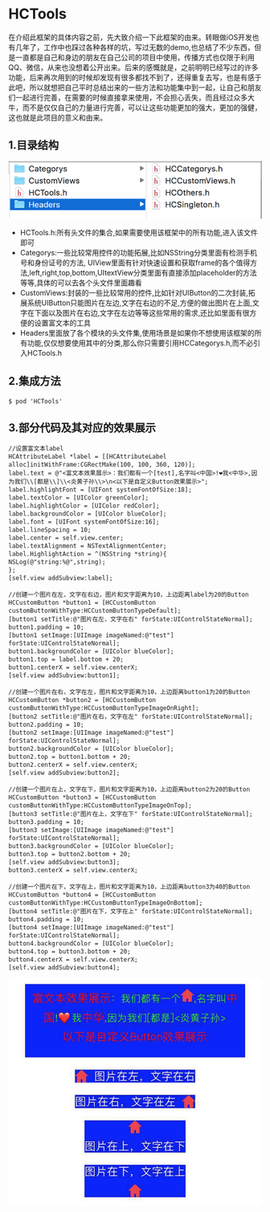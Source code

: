 # HCTools
在介绍此框架的具体内容之前，先大致介绍一下此框架的由来。转眼做iOS开发也有几年了，工作中也踩过各种各样的坑，写过无数的demo,也总结了不少东西，但是一直都是自己和身边的朋友在自己公司的项目中使用，传播方式也仅限于利用QQ、微信，从来也没想着公开出来。后来的感慨就是，之前明明已经写过的许多功能，后来再次用到的时候却发现有很多都找不到了，还得重复去写，也是有感于此吧，所以就想把自己平时总结出来的一些方法和功能集中到一起，让自己和朋友们一起进行完善，在需要的时候直接拿来使用，不会担心丢失，而且经过众多大牛，而不是仅仅自己的力量进行完善，可以让这些功能更加的强大，更加的强健，这也就是此项目的意义和由来。
## 1.目录结构
![目录结构](DirectoryStructure.png)
* HCTools.h:所有头文件的集合,如果需要使用该框架中的所有功能,进入该文件即可
* Categorys:一些比较常用控件的功能拓展,比如NSString分类里面有检测手机号和身份证号的方法,
UIView里面有针对快速设置和获取frame的各个值得方法,left,right,top,bottom,UItextView分类里面有直接添加placeholder的方法等等,具体的可以去各个头文件里面趣看
* CustomViews:封装的一些比较常用的控件,比如针对UIButton的二次封装,拓展系统UIButton只能图片在左边,文字在右边的不足,方便的做出图片在上面,文字在下面以及图片在右边,文字在左边等等这些常用的需求,还比如里面有很方便的设置富文本的工具
* Headers里面放了各个模块的头文件集,使用场景是如果你不想使用该框架的所有功能,仅仅想要使用其中的分类,那么你只需要引用HCCategorys.h,而不必引入HCTools.h
## 2.集成方法
`$ pod 'HCTools'`
## 3.部分代码及其对应的效果展示
```
//设置富文本label
HCAttributeLabel *label = [[HCAttributeLabel alloc]initWithFrame:CGRectMake(100, 100, 360, 120)];
label.text = @"<富文本效果展示>：我们都有一个[test],名字叫<中国>!❤️我<中华>,因为我们\\[都是\\]\\<炎黄子孙\\>\n<以下是自定义Button效果展示>";
label.highlightFont = [UIFont systemFontOfSize:18];
label.textColor = [UIColor greenColor];
label.highlightColor = [UIColor redColor];
label.backgroundColor = [UIColor blueColor];
label.font = [UIFont systemFontOfSize:16];
label.lineSpacing = 10;
label.center = self.view.center;
label.textAlignment = NSTextAlignmentCenter;
label.HighlightAction = ^(NSString *string){
NSLog(@"string:%@",string);
};
[self.view addSubview:label];

//创建一个图片在左，文字在右边，图片和文字距离为10，上边距离label为20的Button
HCCustomButton *button1 = [HCCustomButton customButtonWithType:HCCustomButtonTypeDefault];
[button1 setTitle:@"图片在左，文字在右" forState:UIControlStateNormal];
button1.padding = 10;
[button1 setImage:[UIImage imageNamed:@"test"] forState:UIControlStateNormal];
button1.backgroundColor = [UIColor blueColor];
button1.top = label.bottom + 20;
button1.centerX = self.view.centerX;
[self.view addSubview:button1];

//创建一个图片在右，文字在左，图片和文字距离为10，上边距离button1为20的Button
HCCustomButton *button2 = [HCCustomButton customButtonWithType:HCCustomButtonTypeImageOnRight];
[button2 setTitle:@"图片在右，文字在左" forState:UIControlStateNormal];
button2.padding = 10;
[button2 setImage:[UIImage imageNamed:@"test"] forState:UIControlStateNormal];
button2.backgroundColor = [UIColor blueColor];
button2.top = button1.bottom + 20;
button2.centerX = self.view.centerX;
[self.view addSubview:button2];

//创建一个图片在上，文字在下，图片和文字距离为10，上边距离button2为20的Button
HCCustomButton *button3 = [HCCustomButton customButtonWithType:HCCustomButtonTypeImageOnTop];
[button3 setTitle:@"图片在上，文字在下" forState:UIControlStateNormal];
button3.padding = 10;
[button3 setImage:[UIImage imageNamed:@"test"] forState:UIControlStateNormal];
button3.backgroundColor = [UIColor blueColor];
button3.top = button2.bottom + 20;
[self.view addSubview:button3];
button3.centerX = self.view.centerX;

//创建一个图片在下，文字在上，图片和文字距离为10，上边距离button3为40的Button
HCCustomButton *button4 = [HCCustomButton customButtonWithType:HCCustomButtonTypeImageOnBottom];
[button4 setTitle:@"图片在下，文字在上" forState:UIControlStateNormal];
button4.padding = 10;
[button4 setImage:[UIImage imageNamed:@"test"] forState:UIControlStateNormal];
button4.backgroundColor = [UIColor blueColor];
button4.top = button3.bottom + 20;
button4.centerX = self.view.centerX;
[self.view addSubview:button4];
```
![部分效果](xiaoguo.png)



